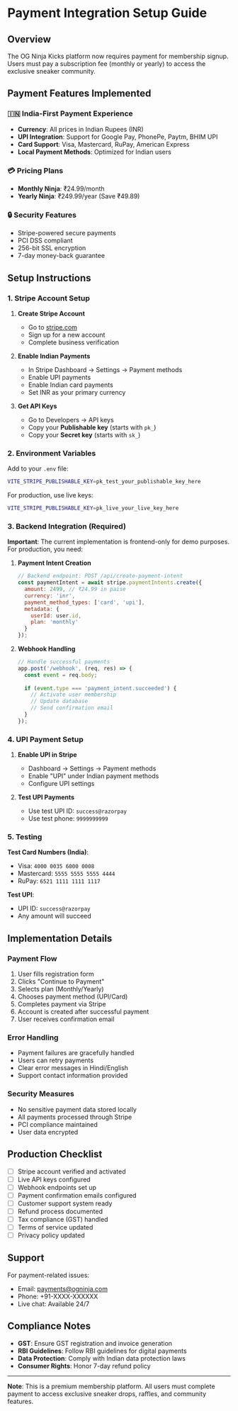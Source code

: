 # Payment Integration Setup Guide

## Overview
The OG Ninja Kicks platform now requires payment for membership signup. Users must pay a subscription fee (monthly or yearly) to access the exclusive sneaker community.

## Payment Features Implemented

### 🇮🇳 India-First Payment Experience
- **Currency**: All prices in Indian Rupees (INR)
- **UPI Integration**: Support for Google Pay, PhonePe, Paytm, BHIM UPI
- **Card Support**: Visa, Mastercard, RuPay, American Express
- **Local Payment Methods**: Optimized for Indian users

### 💳 Pricing Plans
- **Monthly Ninja**: ₹24.99/month
- **Yearly Ninja**: ₹249.99/year (Save ₹49.89)

### 🔒 Security Features
- Stripe-powered secure payments
- PCI DSS compliant
- 256-bit SSL encryption
- 7-day money-back guarantee

## Setup Instructions

### 1. Stripe Account Setup

1. **Create Stripe Account**
   - Go to [stripe.com](https://stripe.com)
   - Sign up for a new account
   - Complete business verification

2. **Enable Indian Payments**
   - In Stripe Dashboard → Settings → Payment methods
   - Enable UPI payments
   - Enable Indian card payments
   - Set INR as your primary currency

3. **Get API Keys**
   - Go to Developers → API keys
   - Copy your **Publishable key** (starts with `pk_`)
   - Copy your **Secret key** (starts with `sk_`)

### 2. Environment Variables

Add to your `.env` file:
```bash
VITE_STRIPE_PUBLISHABLE_KEY=pk_test_your_publishable_key_here
```

For production, use live keys:
```bash
VITE_STRIPE_PUBLISHABLE_KEY=pk_live_your_live_key_here
```

### 3. Backend Integration (Required)

**Important**: The current implementation is frontend-only for demo purposes. For production, you need:

1. **Payment Intent Creation**
   ```javascript
   // Backend endpoint: POST /api/create-payment-intent
   const paymentIntent = await stripe.paymentIntents.create({
     amount: 2499, // ₹24.99 in paise
     currency: 'inr',
     payment_method_types: ['card', 'upi'],
     metadata: {
       userId: user.id,
       plan: 'monthly'
     }
   });
   ```

2. **Webhook Handling**
   ```javascript
   // Handle successful payments
   app.post('/webhook', (req, res) => {
     const event = req.body;
     
     if (event.type === 'payment_intent.succeeded') {
       // Activate user membership
       // Update database
       // Send confirmation email
     }
   });
   ```

### 4. UPI Payment Setup

1. **Enable UPI in Stripe**
   - Dashboard → Settings → Payment methods
   - Enable "UPI" under Indian payment methods
   - Configure UPI settings

2. **Test UPI Payments**
   - Use test UPI ID: `success@razorpay`
   - Use test phone: `9999999999`

### 5. Testing

**Test Card Numbers (India)**:
- Visa: `4000 0035 6000 0008`
- Mastercard: `5555 5555 5555 4444`
- RuPay: `6521 1111 1111 1117`

**Test UPI**:
- UPI ID: `success@razorpay`
- Any amount will succeed

## Implementation Details

### Payment Flow
1. User fills registration form
2. Clicks "Continue to Payment"
3. Selects plan (Monthly/Yearly)
4. Chooses payment method (UPI/Card)
5. Completes payment via Stripe
6. Account is created after successful payment
7. User receives confirmation email

### Error Handling
- Payment failures are gracefully handled
- Users can retry payments
- Clear error messages in Hindi/English
- Support contact information provided

### Security Measures
- No sensitive payment data stored locally
- All payments processed through Stripe
- PCI compliance maintained
- User data encrypted

## Production Checklist

- [ ] Stripe account verified and activated
- [ ] Live API keys configured
- [ ] Webhook endpoints set up
- [ ] Payment confirmation emails configured
- [ ] Customer support system ready
- [ ] Refund process documented
- [ ] Tax compliance (GST) handled
- [ ] Terms of service updated
- [ ] Privacy policy updated

## Support

For payment-related issues:
- Email: payments@ogninja.com
- Phone: +91-XXXX-XXXXXX
- Live chat: Available 24/7

## Compliance Notes

- **GST**: Ensure GST registration and invoice generation
- **RBI Guidelines**: Follow RBI guidelines for digital payments
- **Data Protection**: Comply with Indian data protection laws
- **Consumer Rights**: Honor 7-day refund policy

---

**Note**: This is a premium membership platform. All users must complete payment to access exclusive sneaker drops, raffles, and community features.
